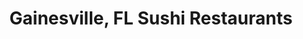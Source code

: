 ---
layout: city
title: Gainesville, FL Sushi Restaurants
permalink: /florida/gainesville/
stateAbbr: FL
stateName: Florida
cityName: Gainesville
---